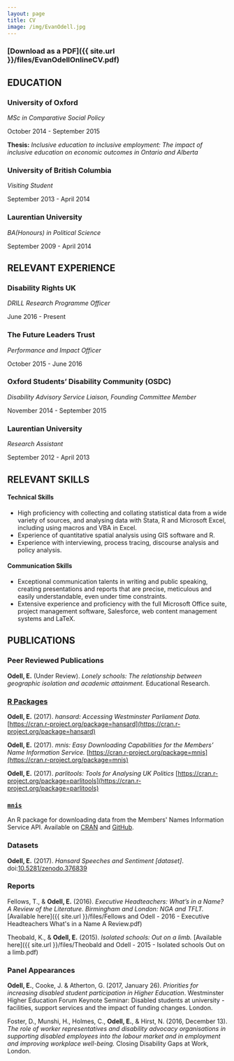 ```yaml
---
layout: page
title: CV
image: /img/EvanOdell.jpg
---
```


### [Download as a PDF]({{ site.url }}/files/EvanOdellOnlineCV.pdf)

## EDUCATION

### University of Oxford

_MSc in Comparative Social Policy_

October 2014 - September 2015

**Thesis:** _Inclusive education to inclusive employment: The impact of inclusive education on economic outcomes in Ontario and Alberta_

### University of British Columbia

_Visiting Student_

September 2013 - April 2014

### Laurentian University

 _BA(Honours) in Political Science_

 September 2009 - April 2014

## RELEVANT EXPERIENCE

### Disability Rights UK

_DRILL Research Programme Officer_

June 2016 - Present

### The Future Leaders Trust

_Performance and Impact Officer_

October 2015 - June 2016

### Oxford Students’ Disability Community (OSDC)

_Disability Advisory Service Liaison, Founding Committee Member_

November 2014 - September 2015

### Laurentian University

 _Research Assistant_

 September 2012 - April 2013

## RELEVANT SKILLS

#### Technical Skills

*   High proficiency with collecting and collating statistical data from a wide variety of sources, and analysing data with Stata, R and Microsoft Excel, including using macros and VBA in Excel.
*   Experience of quantitative spatial analysis using GIS software and R.
*   Experience with interviewing, process tracing, discourse analysis and policy analysis.

#### Communication Skills

*   Exceptional communication talents in writing and public speaking, creating presentations and reports that are precise, meticulous and easily understandable, even under time constraints.
*   Extensive experience and proficiency with the full Microsoft Office suite, project management software, Salesforce, web content management systems and LaTeX.

## PUBLICATIONS

### Peer Reviewed Publications

**Odell, E.** (Under Review). *Lonely schools: The relationship between geographic isolation and academic attainment.* Educational Research.

### [R Packages](/packages)

**Odell, E.** (2017). *hansard: Accessing Westminster Parliament Data.*  [https://cran.r-project.org/package=hansard](https://cran.r-project.org/package=hansard)

**Odell, E.** (2017). *mnis: Easy Downloading Capabilities for the Members’ Name Information Service.* [https://cran.r-project.org/package=mnis](https://cran.r-project.org/package=mnis)

**Odell, E.** (2017). *parlitools: Tools for Analysing UK Politics*
[https://cran.r-project.org/package=parlitools](https://cran.r-project.org/package=parlitools)

### [`mnis`](http://evanodell.com/mnis)
An R package for downloading data from the Members' Names Information Service API. Available on [CRAN](https://cran.r-project.org/package=mnis) and [GitHub](https://github.com/EvanOdell/mnis).

### Datasets

**Odell, E.** (2017). *Hansard Speeches and Sentiment [dataset]*. doi:[10.5281/zenodo.376839](https://zenodo.org/record/376839)

### Reports

Fellows, T., & **Odell, E.** (2016). *Executive Headteachers: What’s in a Name? A Review of the Literature. Birmingham and London: NGA and TFLT.* [Available here]({{ site.url }}/files/Fellows and Odell - 2016 - Executive Headteachers What's in a Name A Review.pdf)

Theobald, K., & **Odell, E.** (2015). *Isolated schools: Out on a limb.* [Available here]({{ site.url }}/files/Theobald and Odell - 2015 - Isolated schools Out on a limb.pdf)

### Panel Appearances

**Odell, E.**, Cooke, J. & Atherton, G. (2017, January 26). *Priorities for increasing disabled student participation in Higher Education*. Westminster Higher Education Forum Keynote Seminar: Disabled students at university - facilities, support services and the impact of funding changes. London.

Foster, D., Munshi, H., Holmes, C., **Odell, E.**, & Hirst, N. (2016, December 13). *The role of worker representatives and disability advocacy organisations in supporting disabled employees into the labour market and in employment and improving workplace well-being.* Closing Disability Gaps at Work, London.
